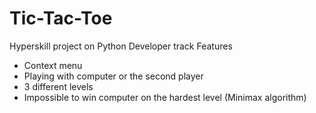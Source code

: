 # Tic-Tac-Toe
Hyperskill project on Python Developer track
Features
* Context menu
* Playing with computer or the second player
* 3 different levels
* Impossible to win computer on the hardest level (Minimax algorithm)
